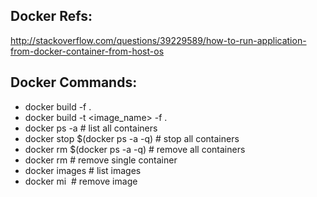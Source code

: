 ## Docker Refs:
http://stackoverflow.com/questions/39229589/how-to-run-application-from-docker-container-from-host-os

## Docker Commands:
* docker build -f <dockerfile> .
* docker build -t <image_name> -f <dockerfile> .
* docker ps -a  # list all containers
* docker stop $(docker ps -a -q) # stop all containers
* docker rm $(docker ps -a -q) # remove all containers
* docker rm <container id>  # remove single container
* docker images # list images
* docker mi <image>   # remove image
